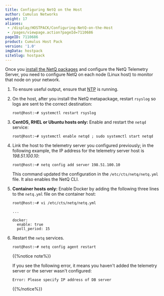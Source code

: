 ```yaml
---
title: Configuring NetQ on the Host
author: Cumulus Networks
weight: 17
aliases:
 - /display/HOSTPACK/Configuring-NetQ-on-the-Host
 - /pages/viewpage.action?pageId=7110686
pageID: 7110686
product: Cumulus Host Pack
version: '1.0'
imgData: hostpack
siteSlug: hostpack
---
```

Once you [install the
NetQ packages](/version/hostpack/Installing-NetQ-on-the-Host) and
configure the NetQ Telemetry Server, you need to configure NetQ on each
node (Linux host) to monitor that node on your network.

1.  To ensure useful output, ensure that
    [NTP](/cumulus-linux/System-Configuration/Setting-Date-and-Time/) is running.

2.  On the host, after you install the NetQ metapackage, restart
    `rsyslog` so logs are sent to the correct destination:

        root@host:~# systemctl restart rsyslog

3.  **CentOS, RHEL or Ubuntu hosts only:** Enable and restart the
    `netqd` service:

        root@host:~# systemctl enable netqd ; sudo systemctl start netqd

4.  Link the host to the telemetry server you configured previously; in
    the following example, the IP address for the telemetry server host
    is *198.51.100.10*:

        root@host:~# netq config add server 198.51.100.10

    This command updated the configuration in the
    `/etc/cts/netq/netq.yml` file. It also enables the NetQ CLI.

5.  **Container hosts only:** Enable Docker by adding the following
    three lines to the `netq.yml` file on the container host:

        root@host:~# vi /etc/cts/netq/netq.yml

        ...

        docker:
          enable: true
          poll_period: 15

6.  Restart the `netq` services.

        root@host:~# netq config agent restart

    {{%notice note%}}

    If you see the following error, it means you haven't added the
    telemetry server or the server wasn't configured:

        Error: Please specify IP address of DB server

    {{%/notice%}}

<article id="html-search-results" class="ht-content" style="display: none;">

</article>

<footer id="ht-footer">

</footer>
